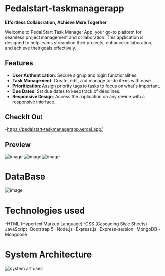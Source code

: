 # Pedalstart-taskmanagerapp




**Effortless Collaboration, Achieve More Together**

Welcome to Pedal Start Task Manager App, your go-to platform for seamless project management and collaboration. This application is designed to help teams streamline their projects, enhance collaboration, and achieve their goals effectively.

## Features

- **User Authentication**: Secure signup and login functionalities.
- **Task Management**: Create, edit, and manage to-do items with ease.
- **Prioritization**: Assign priority tags to tasks to focus on what's important.
- **Due Dates**: Set due dates to keep track of deadlines.
- **Responsive Design**: Access the application on any device with a responsive interface.


## CheckIt Out
-https://pedalstart-taskmanagerapp.vercel.app/

## Preview
![image](https://github.com/PranshuSehra30/pedalstart-taskmanagerapp/assets/110589138/f6ed82e2-eb73-4f9b-bcf4-2b27f7bf20fd)
![image](https://github.com/PranshuSehra30/pedalstart-taskmanagerapp/assets/110589138/d62f85ac-0dbf-4486-bb86-6a00355186de)
![image](https://github.com/PranshuSehra30/pedalstart-taskmanagerapp/assets/110589138/7776a31f-4b17-4cd8-8508-3df87ff4f665)

# DataBase
![image](https://github.com/PranshuSehra30/pedalstart-taskmanagerapp/assets/110589138/19c704c3-e930-44df-b7f2-3c6e3e81e098)

# Technologies used

-HTML (Hypertext Markup Language)
-CSS (Cascading Style Sheets)
-JavaScript
-Bootstrap 5
-Node.js
-Express.js
-Express-session
-MongoDB
-Mongoose

# System Architecture
![system art used](https://github.com/PranshuSehra30/pedalstart-taskmanagerapp/assets/110589138/a70b3150-3062-4056-867a-ba60f6aff442)


